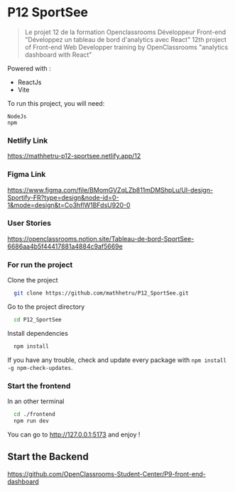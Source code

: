 # P12 SportSee

> Le projet 12 de la formation Openclassrooms Développeur Front-end "Développez un tableau de bord d'analytics avec React"
> 12th project of Front-end Web Developper training by OpenClassrooms "analytics dashboard with React"

Powered with :

- ReactJs
- Vite

To run this project, you will need:

```
NodeJs
npm
```

### Netlify Link

https://mathhetru-p12-sportsee.netlify.app/12

### Figma Link

https://www.figma.com/file/BMomGVZqLZb811mDMShpLu/UI-design-Sportify-FR?type=design&node-id=0-1&mode=design&t=Co3hflW1BFdsU920-0

### User Stories

https://openclassrooms.notion.site/Tableau-de-bord-SportSee-6686aa4b5f44417881a4884c9af5669e

### For run the project

Clone the project

```bash
  git clone https://github.com/mathhetru/P12_SportSee.git
```

Go to the project directory

```bash
  cd P12_SportSee
```

Install dependencies

```bash
  npm install
```

If you have any trouble, check and update every package with `npm install -g npm-check-updates`.

### Start the frontend

In an other terminal

```bash
  cd ./frontend
  npm run dev
```

You can go to http://127.0.0.1:5173 and enjoy !

## Start the Backend

https://github.com/OpenClassrooms-Student-Center/P9-front-end-dashboard
